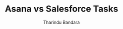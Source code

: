 ---
is_programmatic_layout_6: true
draft: false
title: "Asana vs Salesforce Tasks"
snippet: "Asana vs Salesforce Tasks"
image:
  src: /images/pseo/asana-vs-salesforce-tasks.png
  alt: "task management, project management, team collaboration, productivity"
publishDate: 2024-12-23
category: ""
author: "Tharindu Bandara"
tags:
  - "Marketing"
  - "Tips"
  - "Productivity"
  - "Team"
tools:
  Asana:
    sub_title: "Simplifying Team Collaboration"
    main_content: "Asana is known for its intuitive interface and straightforward approach to task management. It's perfect for teams looking for a tool that prioritizes simplicity without sacrificing essential project-tracking features. From creating task boards to assigning deadlines, Asana shines in its ability to keep projects moving seamlessly. However, some users find its features limiting when it comes to advanced customization or scalability for larger, more complex workflows."
    features: ["Visual project views, including timelines, boards, and calendars.", "Simple task assignment with due dates and priority levels.", "Integration with tools like Slack, Google Workspace, and Microsoft Teams.", "Easy-to-use mobile app for project updates on the go."]
    analytics_rate: "⭐⭐⭐⭐⭐"
    analytics_review: "Clear and effective"
    customization_rate: "⭐⭐⭐"
    customization_review: "Basic customization"
    collaboration_features_rate: "⭐⭐⭐⭐"
    collaboration_features_review: "Strong collaboration tools"
    self_hosted: false
    open_source: false
    pricing: "Free & Paid plans"
  Salesforce Tasks:
    sub_title: "Powerful Task Management within CRM"
    main_content: "Salesforce Tasks is integrated into the Salesforce ecosystem, making it a robust option for teams already using Salesforce for customer relationship management. It offers powerful task tracking and management features, but its complexity may be overwhelming for teams not accustomed to the Salesforce interface. It's ideal for organizations that need to align their task management closely with customer data and sales processes."
    features: ["Integration with Salesforce CRM for seamless task management.", "Customizable task fields and workflows.", "Automation features for reminders and follow-ups.", "Collaboration tools integrated with Salesforce Chatter."]
    analytics_rate: "⭐⭐⭐⭐"
    analytics_review: "Comprehensive and data-driven"
    customization_rate: "⭐⭐⭐⭐⭐"
    customization_review: "Highly customizable within the Salesforce platform"
    collaboration_features_rate: "⭐⭐⭐⭐"
    collaboration_features_review: "Effective collaboration through Salesforce integrations"
    self_hosted: false
    open_source: false
    pricing: "Included with Salesforce subscriptions"
description: Discover the best project management tools for your business. Compare Asana, Salesforce Tasks, and Worklenz to find the perfect solution for your team's needs.
related: [asana-vs-hubspot-tasks, asana-vs-slack, asana-vs-zapier, asana-vs-ifttt]
---